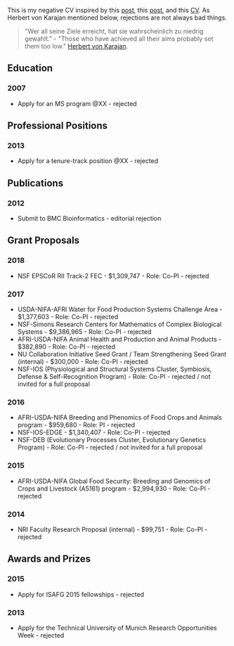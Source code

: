This is my negative CV inspired by this [post](http://aidanhorner.blogspot.co.uk/2014/06/my-negative-cv.html), this [post](http://chronicle.com/article/MeMy-Shadow-CV/233801), and this [CV](http://www.princeton.edu/haushofer/Johannes_Haushofer_CV_of_Failures.pdf).
As Herbert von Karajan mentioned below, rejections are not always bad things.


>"Wer all seine Ziele erreicht, hat sie wahrscheinlich zu niedrig gewahlt." - "Those who have achieved all their aims probably set them too low."  [Herbert von Karajan](http://de.wikiquote.org/wiki/Herbert_von_Karajan).


## Education

### 2007
* Apply for an MS program @XX - rejected 


## Professional Positions

### 2013
* Apply for a tenure-track position @XX - rejected 


## Publications

### 2012
* Submit to BMC Bioinformatics - editorial rejection 



## Grant Proposals

### 2018
* NSF EPSCoR RII Track-2 FEC - $1,309,747 - Role: Co-PI - rejected 


### 2017
* USDA-NIFA-AFRI Water for Food Production Systems Challenge Area - $1,377,603 - Role: Co-PI - rejected 
* NSF-Simons Research Centers for Mathematics of Complex Biological Systems - $9,386,965 - Role: Co-PI - rejected 
* AFRI-USDA-NIFA Animal Health and Production and Animal Products - $382,890 - Role: Co-PI - rejected 
* NU Collaboration Initiative Seed Grant / Team Strengthening Seed Grant (internal) - $300,000 - Role: Co-PI - rejected 
* NSF-IOS (Physiological and Structural Systems Cluster, Symbiosis, Defense & Self-Recognition Program) - Role: Co-PI - rejected / not invited for a full proposal

### 2016
* AFRI-USDA-NIFA Breeding and Phenomics of Food Crops and Animals program - $959,680 - Role: PI - rejected 
* NSF-IOS-EDGE - $1,340,407 - Role: Co-PI - rejected 
* NSF-DEB (Evolutionary Processes Cluster, Evolutionary Genetics Program) - Role: Co-PI - rejected  / not invited for a full proposal

### 2015
* AFRI-USDA-NIFA Global Food Security: Breeding and Genomics of Crops and Livestock (A5161) program - $2,994,930 - Role: Co-PI - rejected 

### 2014
* NRI Faculty Research Proposal (internal) -  $99,751 - Role: Co-PI - rejected 


## Awards and Prizes

### 2015
* Apply for ISAFG 2015 fellowships - rejected  


### 2013
* Apply for the Technical University of Munich Research Opportunities Week - rejected 

